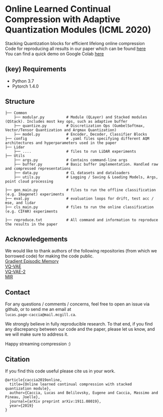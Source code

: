 # Online Learned Continual Compression with Adaptive Quantization Modules (ICML 2020)
Stacking Quantization blocks for efficient lifelong online compression </br>
Code for reproducing all results in our paper  which can be found [here](https://arxiv.org/abs/1911.08019) </br>
You can find a quick demo on Google Colab [here](https://colab.research.google.com/drive/1bR5y0ko5QRPc6-_g8X5ok0XiiFcZVJtH?usp=sharing)


## (key) Requirements 
- Python 3.7
- Pytorch 1.4.0

## Structure
    ├── Common 
        ├── modular.py          # Module (QLayer) and Stacked modules (QStack). Includes most key ops, such as adaptive buffer        
        ├── quantize.py         # Discretization Ops (GumbelSoftmax, Vector/Tensor Quantization and Argmax Quantization)
        ├── model.py            # Encoder, Decoder, Classifier Blocks 
    ├── config                  # .yaml files specifying different AQM architectures and hyperparameters used in the paper 
    ├── Lidar
        ├── ....                # files to run LiDAR experiments 
    ├── Utils             
        ├── args.py             # Contains command-line args
        ├── buffer.py           # Basic buffer implementation. Handled raw and compressed representations
        ├── data.py             # CL datasets and dataloaders
        ├── utils.py            # Logging / Saving & Loading Models, Args, point cloud processing
        
    ├── gen_main.py             # files to run the offline classification (e.g. Imagenet) experiments 
    ├── eval.py                 # evaluation loops for drift, test acc / mse, and lidar
    ├── cls_main.py             # files to run the online classification (e.g. CIFAR) experiments
    
    ├── reproduce.txt           # All command and information to reproduce the results in the paper
        

## Acknowledgements 
We would like to thank authors of the following repositories (from which we borrowed code) for making the code public. </br>
[Gradient Episodic Memory](https://github.com/facebookresearch/GradientEpisodicMemory) </br>
[VQ-VAE](https://github.com/bshall/VectorQuantizedVAE) </br>
[VQ-VAE-2](https://github.com/rosinality/vq-vae-2-pytorch)</br>
[MIR](https://github.com/optimass/Maximally_Interfered_Retrieval)

## Contact
For any questions / comments / concerns, feel free to open an issue via github, or to send me an email at <br /> `lucas.page-caccia@mail.mcgill.ca`. <br />

We strongly believe in fully reproducible research. To that end, if you find any discrepancy between our code and the paper, please let us know, and we will make sure to address it.  <br />

Happy streaming compression :)

## Citation

If you find this code useful please cite us in your work.

```
@article{caccia2019online,
  title={Online learned continual compression with stacked quantization module},
  author={Caccia, Lucas and Belilovsky, Eugene and Caccia, Massimo and Pineau, Joelle},
  journal={arXiv preprint arXiv:1911.08019},
  year={2019}
}
```
